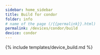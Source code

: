 ```yaml
---
sidebar: home_sidebar
title: Build for condor
folder: info
# name of the page (/{{permalink}}.html)
permalink: /devices/condor/build
device: condor
---
```

{% include templates/device_build.md %}
